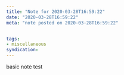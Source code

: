 ```yaml
---
title: "Note for 2020-03-28T16:59:22"
date: "2020-03-28T16:59:22"
meta: "note posted on 2020-03-28T16:59:22"


tags:
- miscellaneous
syndication: 
---
```

basic note test
